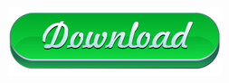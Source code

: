 <div style="text-align: center;">
  
[![Download](https://github.com/yangyiqiu123/img_save/blob/main/%E2%80%94Pngtree%E2%80%94button_21731642.png "Alt Text")](https://github.com/yangyiqiu123/flask_login_function/archive/refs/tags/v1.0.0.zip)

</div>
